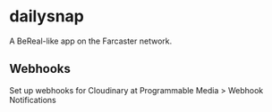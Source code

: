 # dailysnap

A BeReal-like app on the Farcaster network.

## Webhooks

Set up webhooks for Cloudinary at Programmable Media > Webhook Notifications
